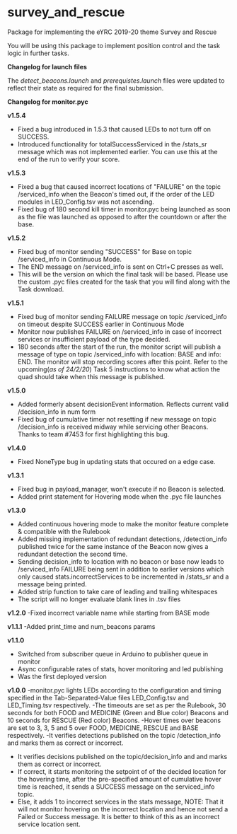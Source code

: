 # survey_and_rescue
Package for implementing the eYRC  2019-20 theme Survey and Rescue

You will be using this package to implement position control and the task logic in further tasks.

**Changelog for launch files**

The *detect_beacons.launch* and *prerequistes.launch* files were updated to reflect their state as required for the final submission.

**Changelog for monitor.pyc**

**v1.5.4**

- Fixed a bug introduced in 1.5.3 that caused LEDs to not turn off on SUCCESS.
- Introduced functionality for totalSuccessServiced in the /stats_sr message which was not implemented earlier. You can use this at the end of the run to verify your score.

**v1.5.3**

- Fixed a bug that caused incorrect locations of "FAILURE" on the topic /serviced_info when the Beacon's timed out, if the order of the LED modules in LED_Config.tsv was not ascending.
- Fixed bug of 180 second kill timer in monitor.pyc  being launched as soon as the file was launched as opposed to after the countdown or after the base.

**v1.5.2**

- Fixed bug of monitor sending "SUCCESS" for Base on topic /serviced_info in Continuous Mode.
- The END message on /serviced_info is sent on Ctrl+C presses as well.
- This will be the version on which the final task will be based. Please use the custom .pyc files created for the task that you will find along with the Task download.

**v1.5.1**

- Fixed bug of monitor sending FAILURE message on topic /serviced_info on timeout despite SUCCESS earlier in Continuous Mode
- Monitor now publishes FAILURE on /serviced_info in case of incorrect services or insufficient payload of the type decided.
- 180 seconds after the start of the run, the monitor script will publish a message of type on topic /serviced_info with location: BASE and info: END. The monitor will stop recording scores after this point. Refer to the upcoming(*as of 24/2/20*) Task 5 instructions to know what action the quad should take when this message is published.

**v1.5.0**

- Added formerly absent decisionEvent information. Reflects current valid /decision_info in num form
- Fixed bug of cumulative timer not resetting if new message on topic /decision_info is received midway while servicing other Beacons. Thanks to team #7453 for first highlighting this bug.

**v1.4.0**

- Fixed NoneType bug in updating stats that occured on a edge case.

**v1.3.1**

- Fixed bug in payload_manager, won't execute if no Beacon is selected.
- Added print statement for Hovering mode when the .pyc file launches

**v1.3.0**

- Added continuous hovering mode to make the monitor feature complete & compatible with the Rulebook
- Added missing implementation of redundant detections, /detection_info published twice for the same instance of the Beacon now gives a redundant detection the second time.
- Sending decision_info to location with no beacon or base now leads to /serviced_info FAILURE being sent in addition to earlier versions which only caused stats.incorrectServices to be incremented in /stats_sr and a message being printed.
- Added strip function to take care of leading and trailing whitespaces
- The script will no longer evaluate blank lines in .tsv files

**v1.2.0**
-Fixed incorrect variable name while starting from BASE mode

**v1.1.1**
-Added print_time and num_beacons params

**v1.1.0**

- Switched from subscriber queue in Arduino to publisher queue in monitor
- Async configurable rates of stats, hover monitoring and led publishing
- Was the first deployed version

**v1.0.0**
-monitor.pyc lights LEDs according to the configuration and timing specified in the Tab-Separated-Value files LED_Config.tsv and LED_Timing.tsv respectively.
-The timeouts are set as per the Rulebook, 30 seconds for both FOOD and MEDICINE (Green and Blue color) Beacons and 10 seconds for RESCUE (Red color) Beacons.
-Hover times over beacons are set to 3, 3, 5 and 5 over FOOD, MEDICINE, RESCUE and BASE respectively.
-It verifies detections published on the topic /detection_info and marks them as correct or incorrect.
- It verifies decisions published on the topic/decision_info and and marks them as correct or incorrect.
- If correct, it starts monitoring the setpoint of of the decided location for the hovering time, after the pre-specified amount of cumulative hover time is reached, it sends a SUCCESS message on the serviced_info topic.
- Else, it adds 1 to incorrect services in the stats message, NOTE: That it will not monitor hovering on the incorrect location and hence not send a Failed or Success message. It is better to think of this as an incorrect service location sent.
